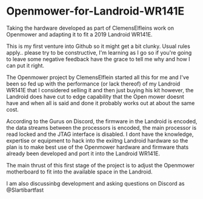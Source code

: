 # Openmower-for-Landroid-WR141E
Taking the hardware developed as part of ClemensElfleins work on Openmower and adapting it to fit a 2019 Landroid WR141E.

This is my first venture into Github so it might get a bit clunky. 
Usual rules apply.. please try to be constructive, I'm learning as I go so if you're going to leave some negative feedback have the grace to tell me why and how I can put it right.

The Openmower project by ClemensElflein started all this for me and I've been so fed up with the performance (or lack thereof) of my Landroid WR141E that I considered selling it and then just buying his kit
however, the Landroid does have cut to edge capability that the Open mower doesnt have and when all is said and done it probably works out at about the same cost.

According to the Gurus on Discord, the firmware in the Landroid is encoded, the data streams between the processors is encoded, the main processor is read locked and the JTAG interface is disabled.
I dont have the knowledge, expertise or equipment to hack into the exiitng Landroid hardware so the plan is to make best use of the Openmower hardware and firmware thats already been developed 
and port it into the Landroid WR141E.

The main thrust of this first stage of the project is to adjust the Openmower motherboard to fit into the available space in the Landroid.

I am also discussinbg development and asking questions on Discord as @Slartibartfast

